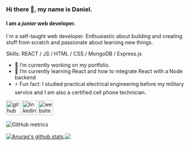 ### Hi there 👋, my name is Daniel.
#### I am a *junior* web developer.
I`m a self-taught web developer. Enthusiastic about building and creating stuff from scratch and passionate about learning new things.

Skills: REACT / JS / HTML / CSS / MongoDB / Express.js

- 🔭 I’m currently working on my portfolio. 
- 🌱 I’m currently learning React and how to integrate React with a Node backend 
- ⚡ Fun fact: I studied practical electrical engineering before my military service and I am also a certified cell phone technician. 


[<img src='https://cdn.jsdelivr.net/npm/simple-icons@3.0.1/icons/github.svg' alt='github' height='40'>](https://github.com/Danielkro96)  [<img src='https://cdn.jsdelivr.net/npm/simple-icons@3.0.1/icons/linkedin.svg' alt='linkedin' height='40'>](https://www.linkedin.com/in/daniel-krochero/)  [<img src='https://cdn.jsdelivr.net/npm/simple-icons@3.0.1/icons/icloud.svg' alt='website' height='40'>](danielkro.info)  

![GitHub metrics](https://metrics.lecoq.io/Danielkro96)  

<a href="https://github.com/anuraghazra/github-readme-stats">
  <img align="center" src="https://github-readme-stats.anuraghazra1.vercel.app/api?username=Danielkro96&show_icons=true&include_all_commits=true&theme=material-palenight" alt="Anurag's github stats" />
</a>

<a href="https://github.com/anuraghazra/github-readme-stats">
  <!-- Change the `github-readme-stats.anuraghazra1.vercel.app` to `github-readme-stats.vercel.app`  -->
  <img align="center" src="https://github-readme-stats.vercel.app/api/top-langs/?username=Danielkro96&layout=compact&theme=material-palenight" />
</a>

